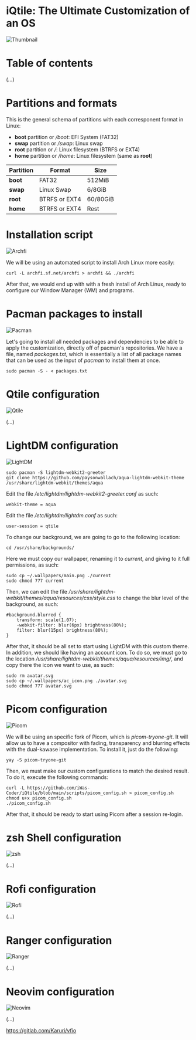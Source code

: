 # iQtile: The Ultimate Customization of an OS

![Thumbnail](img/iQtile%20Project%20thumbnail.png)

# Table of contents

(...)

# Partitions and formats

This is the general schema of partitions with each corresponent format in Linux:

- **boot** partition or */boot*: EFI System (FAT32)
- **swap** partition or */swap*: Linux swap
- **root** partition or */*: Linux filesystem (BTRFS or EXT4)
- **home** partition or */home*: Linux filesystem (same as **root**)

| **Partition** | **Format**    | **Size** |
| ------------- | ------------- | -------- |
| **boot**      | FAT32         | 512MiB   |
| **swap**      | Linux Swap    | 6/8GiB   |
| **root**      | BTRFS or EXT4 | 60/80GiB |
| **home**      | BTRFS or EXT4 | Rest     |

# Installation script

![Archfi](img/iQtile%20Project%20archfi%20script.png)

We will be using an automated script to install Arch Linux more easily:

    curl -L archfi.sf.net/archfi > archfi && ./archfi
    
After that, we would end up with with a fresh install of Arch Linux, ready to configure our Window Manager (WM) and programs.

# Pacman packages to install

![Pacman](/img/iQtile%20Project%20pacman.png)

Let's going to install all needed packages and dependencies to be able to apply the customization, directly off of pacman's repositories. We have a file, named *packages.txt*, which is essentially a list of all package names that can be used as the input of *pacman* to install them at once.

    sudo pacman -S - < packages.txt

# Qtile configuration

![Qtile](img/iQtile%20Project%20qtile.png)

(...)

# LightDM configuration

![LightDM](img/iQtile%20Project%20lightdm.png)

    sudo pacman -S lightdm-webkit2-greeter
    git clone https://github.com/paysonwallach/aqua-lightdm-webkit-theme /usr/share/lightdm-webkit/themes/aqua
    
Edit the file */etc/lightdm/lightdm-webkit2-greeter.conf* as such:

    webkit-theme = aqua
    
Edit the file */etc/lightdm/lightdm.conf* as such:

    user-session = qtile
    
To change our background, we are going to go to the following location:

    cd /usr/share/backgrounds/
    
Here we must copy our wallpaper, renaming it to *current*, and giving to it full permissions, as such:

    sudo cp ~/.wallpapers/main.png ./current
    sudo chmod 777 current
    
Then, we can edit the file */usr/share/lightdm-webkit/themes/aqua/resources/css/style.css* to change the blur level of the background, as such:

    #background.blurred {
        transform: scale(1.07);
        -webkit-filter: blur(6px) brightness(80%);
        filter: blur(15px) brightness(80%);
    }

After that, it should be all set to start using LightDM with this custom theme. In addition, we should like having an account icon. To do so, we must go to the location */usr/share/lightdm-webkit/themes/aqua/resources/img/*, and copy there the icon we want to use, as such:

    sudo rm avatar.svg
    sudo cp ~/.wallpapers/ac_icon.png ./avatar.svg
    sudo chmod 777 avatar.svg

# Picom configuration

![Picom](img/iQtile%20Project%20picom.png)

We will be using an specific fork of Picom, which is *picom-tryone-git*. It will allow us to have a compositor with fading, transparency and blurring effects with the dual-kawase implementation. To install it, just do the following:

    yay -S picom-tryone-git
    
Then, we must make our custom configurations to match the desired result. To do it, execute the following commands:

    curl -L https://github.com/iWas-Coder/iQtile/blob/main/scripts/picom_config.sh > picom_config.sh
    chmod u+x picom_config.sh
    ./picom_config.sh
    
After that, it should be ready to start using Picom after a session re-login.

# zsh Shell configuration

![zsh](img/iQtile%20Project%20zsh.png)

(...)

# Rofi configuration

![Rofi](img/iQtile%20Project%20rofi.png)

(...)

# Ranger configuration

![Ranger](img/iQtile%20Project%20ranger.png)

(...)

# Neovim configuration

![Neovim](img/iQtile%20Project%20neovim.png)

(...)




https://gitlab.com/Karuri/vfio
